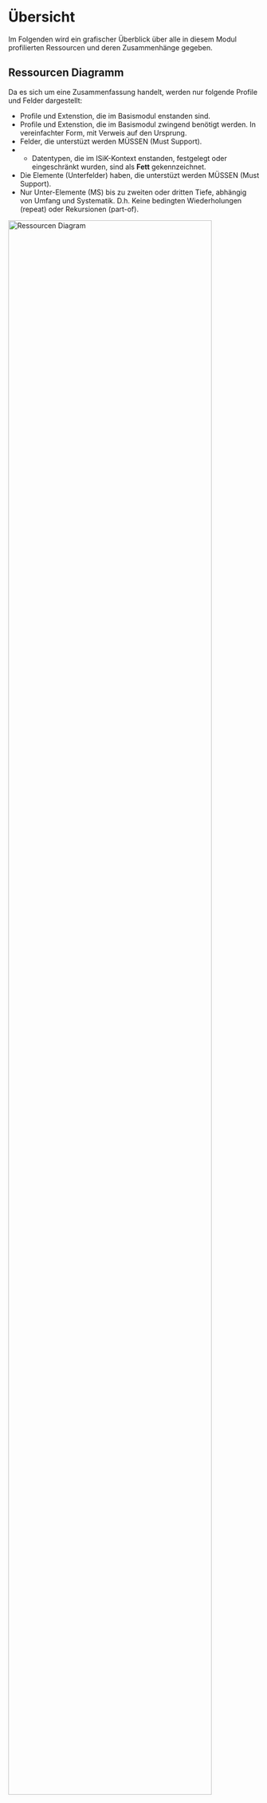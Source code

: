 # Übersicht
Im Folgenden wird ein grafischer Überblick über alle in diesem Modul profilierten Ressourcen und deren Zusammenhänge gegeben.

## Ressourcen Diagramm

Da es sich um eine Zusammenfassung handelt, werden nur folgende Profile und Felder dargestellt:
* Profile und Extenstion, die im Basismodul enstanden sind.
* Profile und Extenstion, die im Basismodul zwingend benötigt werden. In vereinfachter Form, mit Verweis auf den Ursprung.
* Felder, die unterstüzt werden MÜSSEN (Must Support).
* * Datentypen, die im ISiK-Kontext enstanden, festgelegt oder eingeschränkt wurden, sind als **Fett** gekennzeichnet.
* Die Elemente (Unterfelder) haben, die unterstüzt werden MÜSSEN (Must Support).
* Nur Unter-Elemente (MS) bis zu zweiten oder dritten Tiefe, abhängig von Umfang und Systematik. D.h. Keine bedingten Wiederholungen (repeat) oder Rekursionen (part-of).


<img src="https://raw.githubusercontent.com/gematik/spec-ISiK-Basismodul/rc/main-stufe-4/Material/images/diagrams/resourcediagram.svg" alt="Ressourcen Diagram" width="90%"/>

**Ressourcen Diagramm**

## Informationsmodelle und Diagramme

Für die Informationsmodelle gilt des Weiteren:
* Es werden nur die Rümpfe der Profile (Klassen) dargestellt.
* ValueSets und CodeSystems werden, wenn relevant, über gestrichelte Linien dargestellt.

<img src="https://raw.githubusercontent.com/gematik/spec-ISiK-Basismodul/rc/main-stufe-4/Material/images/diagrams/Vereinfachtes_Infomodell.svg" alt="Vereinfachtes Infomodell" width="90%"/>

**Vereinfachtes Informationsmodell Diagramm**


## Subbereich Diagnosen und Lebenszustände


<img src="https://raw.githubusercontent.com/gematik/spec-ISiK-Basismodul/rc/main-stufe-4/Material/images/diagrams/infomodel_condobs.svg" alt="Informationsmodel Diagnosen und Lebenzustände" width="90%"/>

**Informationsmodell mit Diagnosen und Lebenszuständen**